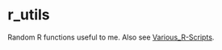 # r_utils
Random R functions useful to me. Also see [Various_R-Scripts](https://github.com/RobertMyles/Various_R-Scripts).
